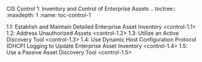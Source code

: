 
CIS Control 1: Inventory and Control of Enterprise Assets
.. toctree::
   :maxdepth: 1
   :name: toc-control-1

   1.1: Establish and Maintain Detailed Enterprise Asset Inventory <control-1.1>
   1.2: Address Unauthorized Assets <control-1.2>
   1.3: Utilize an Active Discovery Tool <control-1.3>
   1.4: Use Dynamic Host Configuration Protocol (DHCP) Logging to Update Enterprise Asset Inventory <control-1.4>
   1.5: Use a Passive Asset Discovery Tool <control-1.5>
